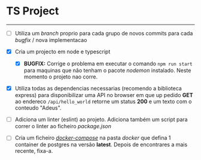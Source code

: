 # TS Project
---

- [ ] Utiliza um _branch_ proprio para cada grupo de novos commits para cada _bugfix_ / nova implementacao

- [x] Cria um projecto em node e typescript
  - [x] __BUGFIX:__ Corrige o problema em executar o comando `npm run start` para maquinas que nâo tenham o pacote _nodemon_ instalado. Neste momento o projeto nao corre.

- [x] Utiliza todas as dependencias necessarias (recomendo a biblioteca express) para disponibilizar uma API no browser em que up pedido __GET__ ao endereco `/api/hello_world` retorne um status __200__ e um texto com o conteudo "Adeus".

- [ ] Adiciona um linter (eslint) ao projeto. Adiciona também um script para correr o linter ao ficheiro _package.json_
- [ ] Cria um ficheiro [_docker-compose_](https://geshan.com.np/blog/2021/12/docker-postgres/) na pasta _docker_ que defina 1 container de postgres na versão __latest__. Depois de encontrares a mais recente, fixa-a.
